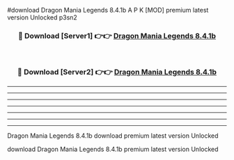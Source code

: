 #download Dragon Mania Legends 8.4.1b A P K [MOD] premium latest version Unlocked p3sn2 



<div align="center">
<h3>🔴 Download [Server1] 👉👉 <a href="https://apkdownload1.web.app/">Dragon Mania Legends 8.4.1b</a></h3><br>

<h3>🔴 Download [Server2] 👉👉 <a href="https://apkdownload1.web.app/">Dragon Mania Legends 8.4.1b</a></h3>
</div>





----------------------------------------------------------

----------------------------------------------------------

----------------------------------------------------------

----------------------------------------------------------

----------------------------------------------------------

----------------------------------------------------------

----------------------------------------------------------

Dragon Mania Legends 8.4.1b download premium latest version Unlocked

download Dragon Mania Legends 8.4.1b premium latest version Unlocked
